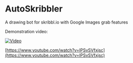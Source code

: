 # AutoSkribbler
A drawing bot for skribbl.io with Google Images grab features

Demonstration video:

[![Video](https://img.youtube.com/vi/lPSvSVfxjsc/0.jpg)](https://www.youtube.com/watch?v=lPSvSVfxjsc)

[https://www.youtube.com/watch?v=lPSvSVfxjsc](https://www.youtube.com/watch?v=lPSvSVfxjsc)

